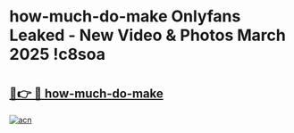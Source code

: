 # how-much-do-make Onlyfans Leaked - New Video & Photos March 2025 !c8soa

# <h2><a href="https://3vm1bp.iuczelnia.edu.pl?title=how-much-do-make&ref=c8soa">🔗👉 🔴 how-much-do-make</a></h2>

[![acn](https://github.com/user-attachments/assets/0f9c940e-d8b0-45ae-aac7-cd30a18b3e1c)](https://3vm1bp.iuczelnia.edu.pl?title=how-much-do-make&ref=c8soa)

